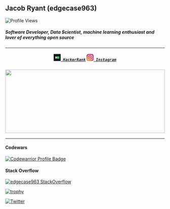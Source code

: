 ## Jacob Ryant (edgecase963)

![Profile Views](https://komarev.com/ghpvc/?username=your-github-username&color=blue)

##### Software Developer, Data Scientist, machine learning enthusiast and lover of everything open source

<hr>

<h5 align="center">
  <code><a href="https://www.hackerrank.com/edgecase963" title="HackerRank Profile"><img width="22" src="https://github.com/edgecase963/edgecase963/blob/main/images/hackerrank.png"> HackerRank</a></code>
  <code><a href="https://www.instagram.com/edgecase963/" title="Instagram Profile"><img width="22" src="https://github.com/edgecase963/edgecase963/blob/main/images/instagram.svg"> Instagram</a></code>
</h5>

<a href="https://github.com/edgecase963/github-readme-stats" title="Go to Source"><img width="100%" height="200" src="https://github-readme-stats.vercel.app/api?username=edgecase963&show_icons=true&theme=gotham"></a>

<hr>

#### Codewars
[![Codewarrior Profile Badge](https://www.codewars.com/users/edgecase963/badges/large)](https://www.codewars.com/users/edgecase963)


#### Stack Overflow
[![edgecase963 StackOverflow](https://github-readme-stackoverflow.vercel.app/?userID=7720135&layout=compact&theme=dark)](https://stackoverflow.com/users/7720135/edgecase)

[![trophy](https://github-profile-trophy.vercel.app/?username=edgecase963)](https://github.com/ryo-ma/github-profile-trophy)

[![Twitter](https://img.shields.io/badge/-Twitter-222222?style=flat-square&logo=twitter&logoColor=white&link=https://twitter.com/edgecase963)](https://twitter.com/edgecase963)
